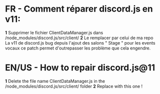 # FR - Comment réparer discord.js en v11:
**1** Supprimer le fichier ClientDataManager.js dans /node_modules/discord.js/src/client/
**2** Le remplacer par celui de ma repo
La v11 de discord.js bug depuis l'ajout des salons " Stage " pour les events vocaux ce patch permet d'outrepasser les problème que cela engendre.

# EN/US - How to repair discord.js@11
**1** Delete the file name ClientDataManager.js in the /node_modules/discord.js/src/client/ folder
**2** Replace with this one !

